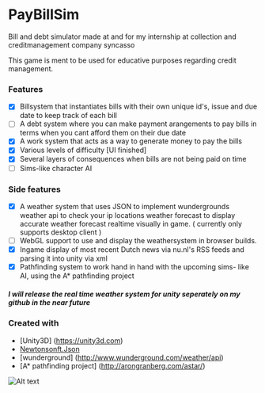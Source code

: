 # PayBillSim
Bill and debt simulator made at and for my internship at collection and creditmanagement company syncasso

This game is ment to be used for educative purposes regarding credit management.
### Features

- [x] Billsystem that instantiates bills with their own unique id's, issue and due date to keep track of each bill
- [ ] A debt system where you can make payment arangements to pay bills in terms when you cant afford them on their due date
- [x] A work system that acts as a way to generate money to pay the bills
- [x] Various levels of difficulty [UI finished]
- [x] Several layers of consequences when bills are not being paid on time
- [ ] Sims-like character AI 

### Side features
- [x] A weather system that uses JSON to implement wundergrounds weather api to check your ip locations weather forecast 
to display accurate weather forecast realtime visually in game. ( currently only supports desktop client )
- [ ] WebGL support to use and display the weathersystem in browser builds.
- [x] Ingame display of most recent Dutch news via nu.nl's RSS feeds and parsing it into unity via xml
- [x] Pathfinding system to work hand in hand with the upcoming sims- like AI, using the A* pathfinding project

##### I will release the real time weather system for unity seperately on my github in the near future

### Created with
* [Unity3D] (https://unity3d.com)
* [Newtonsonft.Json](http://www.newtonsoft.com/json)
* [wunderground] (http://www.wunderground.com/weather/api)
* [A* pathfinding project] (http://arongranberg.com/astar/)

![Alt text](https://pbs.twimg.com/media/Ci5mDAVWYAA4jnW.jpg:large "Main Menu")
